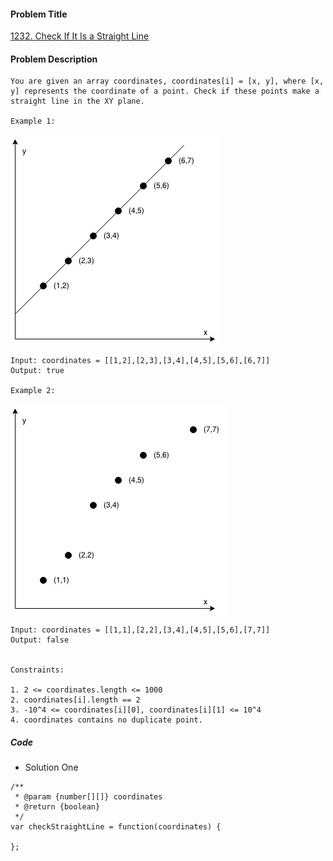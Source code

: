 #### Problem Title
[1232. Check If It Is a Straight Line](https://leetcode.com/problems/check-if-it-is-a-straight-line/)
#### Problem Description
```
You are given an array coordinates, coordinates[i] = [x, y], where [x, y] represents the coordinate of a point. Check if these points make a straight line in the XY plane.

Example 1:
```
![eg1](../../assets/array/2020-01-04/eg_1.jpg)
```
Input: coordinates = [[1,2],[2,3],[3,4],[4,5],[5,6],[6,7]]
Output: true

Example 2:
```
![eg2](../../assets/array/2020-01-04/eg_2.jpg)
```
Input: coordinates = [[1,1],[2,2],[3,4],[4,5],[5,6],[7,7]]
Output: false
 

Constraints:

1. 2 <= coordinates.length <= 1000
2. coordinates[i].length == 2
3. -10^4 <= coordinates[i][0], coordinates[i][1] <= 10^4
4. coordinates contains no duplicate point.
```

##### Code

- Solution One
```
/**
 * @param {number[][]} coordinates
 * @return {boolean}
 */
var checkStraightLine = function(coordinates) {
    
};
```
